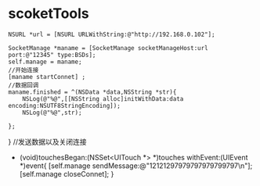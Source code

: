 # scoketTools

    NSURL *url = [NSURL URLWithString:@"http://192.168.0.102"];
    
    SocketManage *maname = [SocketManage socketManageHost:url port:@"12345" type:BSDs];
    self.manage = maname;
    //开始连接
    [maname startConnet] ;
    //数据回调
    maname.finished = ^(NSData *data,NSString *str){
        NSLog(@"%@",[[NSString alloc]initWithData:data encoding:NSUTF8StringEncoding]);
        NSLog(@"%@",str);
        
    };
   
}
//发送数据以及关闭连接
- (void)touchesBegan:(NSSet<UITouch *> *)touches withEvent:(UIEvent *)event{
    [self.manage sendMessage:@"12121297979797979799797\n"];
    [self.manage closeConnet];
}
